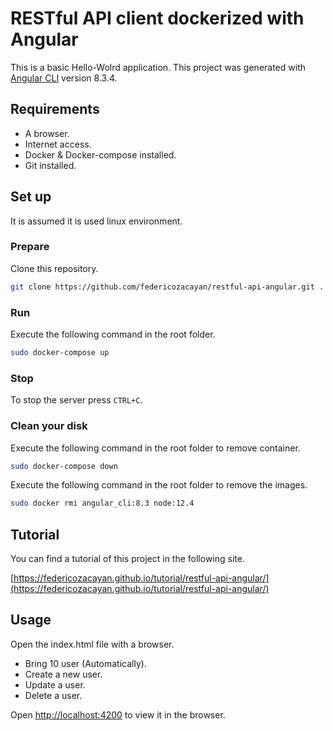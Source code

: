 # RESTful API client dockerized with Angular

This is a basic Hello-Wolrd application.
This project was generated with [Angular CLI](https://github.com/angular/angular-cli) version 8.3.4.

## Requirements

- A browser.
- Internet access.
- Docker & Docker-compose installed.
- Git installed.


## Set up

It is assumed it is used linux environment.

### Prepare

Clone this repository.

```bash
git clone https://github.com/federicozacayan/restful-api-angular.git .
```
### Run

Execute the following command in the root folder.
```bash
sudo docker-compose up
```

### Stop

To stop the server press `CTRL+C`.

### Clean your disk

Execute the following command in the root folder to remove container.
```bash
sudo docker-compose down
```
Execute the following command in the root folder to remove the images.
```bash
sudo docker rmi angular_cli:8.3 node:12.4
```



## Tutorial

You can find a tutorial of this project in the following site.

[https://federicozacayan.github.io/tutorial/restful-api-angular/](https://federicozacayan.github.io/tutorial/restful-api-angular/)

## Usage

Open the index.html file with a browser.

- Bring 10 user (Automatically).
- Create a new user.
- Update a user.
- Delete a user.

Open [http://localhost:4200](http://localhost:4200) to view it in the browser.
